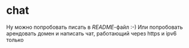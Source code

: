 chat
====
Ну можно попробовать писать в *README*-файл :-)
Или попробовать арендовать домен и написать чат, работающий через https и ipv6 только
